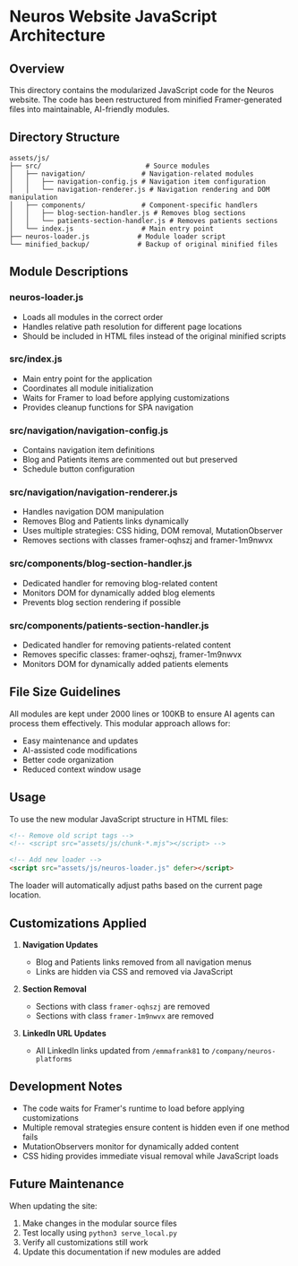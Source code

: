 # Neuros Website JavaScript Architecture

## Overview

This directory contains the modularized JavaScript code for the Neuros website. The code has been restructured from minified Framer-generated files into maintainable, AI-friendly modules.

## Directory Structure

```
assets/js/
├── src/                          # Source modules
│   ├── navigation/              # Navigation-related modules
│   │   ├── navigation-config.js # Navigation item configuration
│   │   └── navigation-renderer.js # Navigation rendering and DOM manipulation
│   ├── components/              # Component-specific handlers
│   │   ├── blog-section-handler.js # Removes blog sections
│   │   └── patients-section-handler.js # Removes patients sections
│   └── index.js                 # Main entry point
├── neuros-loader.js            # Module loader script
└── minified_backup/            # Backup of original minified files
```

## Module Descriptions

### neuros-loader.js
- Loads all modules in the correct order
- Handles relative path resolution for different page locations
- Should be included in HTML files instead of the original minified scripts

### src/index.js
- Main entry point for the application
- Coordinates all module initialization
- Waits for Framer to load before applying customizations
- Provides cleanup functions for SPA navigation

### src/navigation/navigation-config.js
- Contains navigation item definitions
- Blog and Patients items are commented out but preserved
- Schedule button configuration

### src/navigation/navigation-renderer.js
- Handles navigation DOM manipulation
- Removes Blog and Patients links dynamically
- Uses multiple strategies: CSS hiding, DOM removal, MutationObserver
- Removes sections with classes framer-oqhszj and framer-1m9nwvx

### src/components/blog-section-handler.js
- Dedicated handler for removing blog-related content
- Monitors DOM for dynamically added blog elements
- Prevents blog section rendering if possible

### src/components/patients-section-handler.js
- Dedicated handler for removing patients-related content
- Removes specific classes: framer-oqhszj, framer-1m9nwvx
- Monitors DOM for dynamically added patients elements

## File Size Guidelines

All modules are kept under 2000 lines or 100KB to ensure AI agents can process them effectively. This modular approach allows for:
- Easy maintenance and updates
- AI-assisted code modifications
- Better code organization
- Reduced context window usage

## Usage

To use the new modular JavaScript structure in HTML files:

```html
<!-- Remove old script tags -->
<!-- <script src="assets/js/chunk-*.mjs"></script> -->

<!-- Add new loader -->
<script src="assets/js/neuros-loader.js" defer></script>
```

The loader will automatically adjust paths based on the current page location.

## Customizations Applied

1. **Navigation Updates**
   - Blog and Patients links removed from all navigation menus
   - Links are hidden via CSS and removed via JavaScript

2. **Section Removal**
   - Sections with class `framer-oqhszj` are removed
   - Sections with class `framer-1m9nwvx` are removed

3. **LinkedIn URL Updates**
   - All LinkedIn links updated from `/emmafrank81` to `/company/neuros-platforms`

## Development Notes

- The code waits for Framer's runtime to load before applying customizations
- Multiple removal strategies ensure content is hidden even if one method fails
- MutationObservers monitor for dynamically added content
- CSS hiding provides immediate visual removal while JavaScript loads

## Future Maintenance

When updating the site:
1. Make changes in the modular source files
2. Test locally using `python3 serve_local.py`
3. Verify all customizations still work
4. Update this documentation if new modules are added